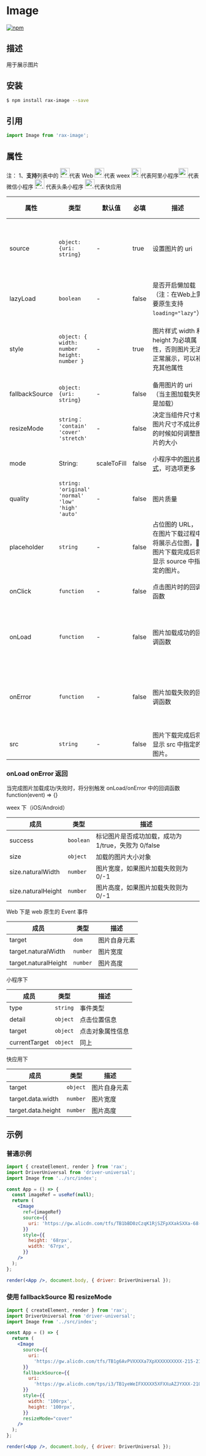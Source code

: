# Image

[![npm](https://img.shields.io/npm/v/rax-image.svg)](https://www.npmjs.com/package/rax-image)

## 描述

用于展示图片

## 安装

```bash
$ npm install rax-image --save
```

## 引用

```jsx
import Image from 'rax-image';
```

## 属性

注：
1、**支持**列表中的 <img alt="browser" src="https://gw.alicdn.com/tfs/TB1uYFobGSs3KVjSZPiXXcsiVXa-200-200.svg" width="25px" height="25px" />代表 Web <img alt="weex" src="https://gw.alicdn.com/tfs/TB1jM0ebMaH3KVjSZFjXXcFWpXa-200-200.svg" width="25px" height="25px" />代表 weex <img alt="miniApp" src="https://gw.alicdn.com/tfs/TB1bBpmbRCw3KVjSZFuXXcAOpXa-200-200.svg" width="25px" height="25px" />代表阿里小程序<img alt="wechatMiniprogram" src="https://img.alicdn.com/tfs/TB1slcYdxv1gK0jSZFFXXb0sXXa-200-200.svg" width="25px" height="25px">代表微信小程序
<img alt="bytedanceMicroApp" src="https://gw.alicdn.com/tfs/TB1jFtVzO_1gK0jSZFqXXcpaXXa-200-200.svg" width="25px" height="25px"> 代表头条小程序
<img alt="quickApp" src="https://gw.alicdn.com/tfs/TB1MP7EwQT2gK0jSZPcXXcKkpXa-200-200.svg" width="25px" height="25px">代表快应用

| **属性**       | **类型**                                          | **默认值**  | **必填** | **描述**                                                                                | **支持**                                                                                                                                                                                                                                                                                                                                                                                                                                                                                               |
| -------------- | ------------------------------------------------- | ----------- | -------- | --------------------------------------------------------------------------------------- | ------------------------------------------------------------------------------------------------------------------------------------------------------------------------------------------------------------------------------------------------------------------------------------------------------------------------------------------------------------------------------------------------------------------------------------------------------------------------------------------------------ |
| source         | `object: {uri: string}`                           | -           | true     | 设置图片的 uri                                                                          | <img alt="browser" src="https://gw.alicdn.com/tfs/TB1uYFobGSs3KVjSZPiXXcsiVXa-200-200.svg" width="25px" height="25px" /><img alt="weex" src="https://gw.alicdn.com/tfs/TB1jM0ebMaH3KVjSZFjXXcFWpXa-200-200.svg" width="25px" height="25px" /><img alt="miniApp" src="https://gw.alicdn.com/tfs/TB1bBpmbRCw3KVjSZFuXXcAOpXa-200-200.svg" width="25px" height="25px" /><img alt="wechatMiniprogram" src="https://img.alicdn.com/tfs/TB1slcYdxv1gK0jSZFFXXb0sXXa-200-200.svg" width="25px" height="25px"><img alt="bytedanceMicroApp" src="https://gw.alicdn.com/tfs/TB1jFtVzO_1gK0jSZFqXXcpaXXa-200-200.svg" width="25px" height="25px"><img alt="quickApp" src="https://gw.alicdn.com/tfs/TB1MP7EwQT2gK0jSZPcXXcKkpXa-200-200.svg" width="25px" height="25px"> |
| lazyLoad         | `boolean`                           | -           | false     | 是否开启懒加载（注：在Web上需要原生支持`loading="lazy"`）              | <img alt="browser" src="https://gw.alicdn.com/tfs/TB1uYFobGSs3KVjSZPiXXcsiVXa-200-200.svg" width="25px" height="25px" /><img alt="miniApp" src="https://gw.alicdn.com/tfs/TB1bBpmbRCw3KVjSZFuXXcAOpXa-200-200.svg" width="25px" height="25px" /><img alt="wechatMiniprogram" src="https://img.alicdn.com/tfs/TB1slcYdxv1gK0jSZFFXXb0sXXa-200-200.svg" width="25px" height="25px"><img alt="bytedanceMicroApp" src="https://gw.alicdn.com/tfs/TB1jFtVzO_1gK0jSZFqXXcpaXXa-200-200.svg" width="25px" height="25px"> |
| style          | `object: { width: number height: number }`        | -           | true     | 图片样式 width 和 height 为必填属性，否则图片无法正常展示，可以补充其他属性             | <img alt="browser" src="https://gw.alicdn.com/tfs/TB1uYFobGSs3KVjSZPiXXcsiVXa-200-200.svg" width="25px" height="25px" /><img alt="weex" src="https://gw.alicdn.com/tfs/TB1jM0ebMaH3KVjSZFjXXcFWpXa-200-200.svg" width="25px" height="25px" /><img alt="miniApp" src="https://gw.alicdn.com/tfs/TB1bBpmbRCw3KVjSZFuXXcAOpXa-200-200.svg" width="25px" height="25px" /><img alt="wechatMiniprogram" src="https://img.alicdn.com/tfs/TB1slcYdxv1gK0jSZFFXXb0sXXa-200-200.svg" width="25px" height="25px"><img alt="bytedanceMicroApp" src="https://gw.alicdn.com/tfs/TB1jFtVzO_1gK0jSZFqXXcpaXXa-200-200.svg" width="25px" height="25px"><img alt="quickApp" src="https://gw.alicdn.com/tfs/TB1MP7EwQT2gK0jSZPcXXcKkpXa-200-200.svg" width="25px" height="25px"> |
| fallbackSource | `object: {uri: string}`                           | -           | false    | 备用图片的 uri（当主图加载失败是加载）                                                  | <img alt="browser" src="https://gw.alicdn.com/tfs/TB1uYFobGSs3KVjSZPiXXcsiVXa-200-200.svg" width="25px" height="25px" /><img alt="weex" src="https://gw.alicdn.com/tfs/TB1jM0ebMaH3KVjSZFjXXcFWpXa-200-200.svg" width="25px" height="25px" />                                                                                                                                                                                                                                                          |
| resizeMode     | `string： 'contain' 'cover' 'stretch'`            | -           | false    | 决定当组件尺寸和图片尺寸不成比例的时候如何调整图片的大小                                | <img alt="browser" src="https://gw.alicdn.com/tfs/TB1uYFobGSs3KVjSZPiXXcsiVXa-200-200.svg" width="25px" height="25px" /><img alt="weex" src="https://gw.alicdn.com/tfs/TB1jM0ebMaH3KVjSZFjXXcFWpXa-200-200.svg" width="25px" height="25px" /><img alt="quickApp" src="https://gw.alicdn.com/tfs/TB1MP7EwQT2gK0jSZPcXXcKkpXa-200-200.svg" width="25px" height="25px">                                                                                                                                                                                                                                                          |
| mode           | String:                                           | scaleToFill | false    | 小程序中的[图片模式](https://docs.alipay.com/mini/component/image)，可选项更多          | <img alt="miniApp" src="https://gw.alicdn.com/tfs/TB1bBpmbRCw3KVjSZFuXXcAOpXa-200-200.svg" width="25px" height="25px" /><img alt="wechatMiniprogram" src="https://img.alicdn.com/tfs/TB1slcYdxv1gK0jSZFFXXb0sXXa-200-200.svg" width="25px" height="25px"><img alt="bytedanceMicroApp" src="https://gw.alicdn.com/tfs/TB1jFtVzO_1gK0jSZFqXXcpaXXa-200-200.svg" width="25px" height="25px">                                                                                                                                                                                                                                            |
| quality        | `string: 'original' 'normal' 'low' 'high' 'auto'` | -           | false    | 图片质量                                                                                | <img alt="weex" src="https://gw.alicdn.com/tfs/TB1jM0ebMaH3KVjSZFjXXcFWpXa-200-200.svg" width="25px" height="25px" />                                                                                                                                                                                                                                                                                                                                                                                  |
| placeholder    | `string`                                          | -           | false    | 占位图的 URL，在图片下载过程中将展示占位图， 图片下载完成后将显示 source 中指定的图片。 | <img alt="weex" src="https://gw.alicdn.com/tfs/TB1jM0ebMaH3KVjSZFjXXcFWpXa-200-200.svg" width="25px" height="25px" />                                                                                                                                                                                                                                                                                                                                                                                  |
| onClick        | `function`                                        | -           | false    | 点击图片时的回调函数                                                                    | <img alt="miniApp" src="https://gw.alicdn.com/tfs/TB1bBpmbRCw3KVjSZFuXXcAOpXa-200-200.svg" width="25px" height="25px" /><img alt="wechatMiniprogram" src="https://img.alicdn.com/tfs/TB1slcYdxv1gK0jSZFFXXb0sXXa-200-200.svg" width="25px" height="25px"><img alt="quickApp" src="https://gw.alicdn.com/tfs/TB1MP7EwQT2gK0jSZPcXXcKkpXa-200-200.svg" width="25px" height="25px">                                                                                                                                                                                                                                              |
| onLoad         | `function`                                        | -           | false    | 图片加载成功的回调函数                                                                  | <img alt="browser" src="https://gw.alicdn.com/tfs/TB1uYFobGSs3KVjSZPiXXcsiVXa-200-200.svg" width="25px" height="25px" /><img alt="weex" src="https://gw.alicdn.com/tfs/TB1jM0ebMaH3KVjSZFjXXcFWpXa-200-200.svg" width="25px" height="25px" /><img alt="miniApp" src="https://gw.alicdn.com/tfs/TB1bBpmbRCw3KVjSZFuXXcAOpXa-200-200.svg" width="25px" height="25px" /><img alt="wechatMiniprogram" src="https://img.alicdn.com/tfs/TB1slcYdxv1gK0jSZFFXXb0sXXa-200-200.svg" width="25px" height="25px"><img alt="bytedanceMicroApp" src="https://gw.alicdn.com/tfs/TB1jFtVzO_1gK0jSZFqXXcpaXXa-200-200.svg" width="25px" height="25px"><img alt="quickApp" src="https://gw.alicdn.com/tfs/TB1MP7EwQT2gK0jSZPcXXcKkpXa-200-200.svg" width="25px" height="25px"> |
| onError        | `function`                                        | -           | false    | 图片加载失败的回调函数                                                                  | <img alt="browser" src="https://gw.alicdn.com/tfs/TB1uYFobGSs3KVjSZPiXXcsiVXa-200-200.svg" width="25px" height="25px" /><img alt="weex" src="https://gw.alicdn.com/tfs/TB1jM0ebMaH3KVjSZFjXXcFWpXa-200-200.svg" width="25px" height="25px" /><img alt="miniApp" src="https://gw.alicdn.com/tfs/TB1bBpmbRCw3KVjSZFuXXcAOpXa-200-200.svg" width="25px" height="25px" /><img alt="wechatMiniprogram" src="https://img.alicdn.com/tfs/TB1slcYdxv1gK0jSZFFXXb0sXXa-200-200.svg" width="25px" height="25px"><img alt="bytedanceMicroApp" src="https://gw.alicdn.com/tfs/TB1jFtVzO_1gK0jSZFqXXcpaXXa-200-200.svg" width="25px" height="25px"><img alt="quickApp" src="https://gw.alicdn.com/tfs/TB1MP7EwQT2gK0jSZPcXXcKkpXa-200-200.svg" width="25px" height="25px"> |
                                                                                                                                                                                                                                                                                            |
| src    | `string`                                          | -           | false    | 图片下载完成后将显示 src 中指定的图片。 | <img alt="bytedanceMicroApp" src="https://gw.alicdn.com/tfs/TB1jFtVzO_1gK0jSZFqXXcpaXXa-200-200.svg" width="25px" height="25px">  

### onLoad onError 返回

当完成图片加载成功/失败时，将分别触发 onLoad/onError 中的回调函数 function(event) => {}

weex 下（iOS/Android）

| **成员**           | **类型**  | **描述**                                            |
| ------------------ | --------- | --------------------------------------------------- |
| success            | `boolean` | 标记图片是否成功加载，成功为 1/true，失败为 0/false |
| size               | `object`  | 加载的图片大小对象                                  |
| size.naturalWidth  | `number`  | 图片宽度，如果图片加载失败则为 0/-1                 |
| size.naturalHeight | `number`  | 图片高度，如果图片加载失败则为 0/-1                 |

Web 下是 web 原生的 Event 事件

| **成员**             | **类型** | **描述**     |
| -------------------- | -------- | ------------ |
| target               | `dom`    | 图片自身元素 |
| target.naturalWidth  | `number` | 图片宽度     |
| target.naturalHeight | `number` | 图片高度     |

小程序下

| 成员          | 类型     | 描述             |
| ------------- | -------- | ---------------- |
| type          | `string` | 事件类型         |
| detail        | `object` | 点击位置信息     |
| target        | `object` | 点击对象属性信息 |
| currentTarget | `object` | 同上             |

快应用下

| **成员**             | **类型** | **描述**     |
| -------------------- | -------- | ------------ |
| target               | `object`    | 图片自身元素 |
| target.data.width  | `number` | 图片宽度     |
| target.data.height | `number` | 图片高度     |

## 示例

### 普通示例

```jsx
import { createElement, render } from 'rax';
import DriverUniversal from 'driver-universal';
import Image from '../src/index';

const App = () => {
  const imageRef = useRef(null);
  return (
    <Image
      ref={imageRef}
      source={{
        uri: 'https://gw.alicdn.com/tfs/TB1bBD0zCzqK1RjSZFpXXakSXXa-68-67.png',
      }}
      style={{
        height: '68rpx',
        width: '67rpx',
      }}
    />
  );
};

render(<App />, document.body, { driver: DriverUniversal });
```

### 使用 fallbackSource 和 resizeMode

```jsx
import { createElement, render } from 'rax';
import DriverUniversal from 'driver-universal';
import Image from '../src/index';

const App = () => {
  return (
    <Image
      source={{
        uri:
          'https://gw.alicdn.com/tfs/TB1g6AvPVXXXXa7XpXXXXXXXXXX-215-215.png',
      }}
      fallbackSource={{
        uri:
          'https://gw.alicdn.com/tps/i3/TB1yeWeIFXXXXX5XFXXuAZJYXXX-210-210.png_70x70.jpg',
      }}
      style={{
        width: '100rpx',
        height: '100rpx',
      }}
      resizeMode="cover"
    />
  );
};

render(<App />, document.body, { driver: DriverUniversal });
```
